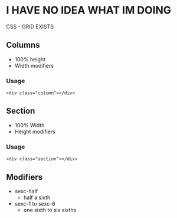 # I HAVE NO IDEA WHAT IM DOING

CSS - GRID EXISTS

## Columns

- 100% height
- Width modifiers

### Usage

`<div class="column"></div>`

## Section

- 100% Width
- Height modifiers

### Usage

`<div class="section"></div>`

## Modifiers

- sexc-half
  - half a sixth
- sexc-1 to sexc-6
  - one sixth to six sixths
